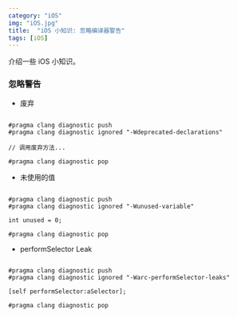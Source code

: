 ```yaml
---
category: "iOS"
img: "iOS.jpg"
title:  "iOS 小知识: 忽略编译器警告"
tags: [iOS]
---
```

介绍一些 iOS 小知识。

### 忽略警告

* 废弃

```objc

#pragma clang diagnostic push
#pragma clang diagnostic ignored "-Wdeprecated-declarations"

// 调用废弃方法...

#pragma clang diagnostic pop

```


* 未使用的值

```objc

#pragma clang diagnostic push
#pragma clang diagnostic ignored "-Wunused-variable"

int unused = 0;

#pragma clang diagnostic pop

```


* performSelector Leak

```objc

#pragma clang diagnostic push
#pragma clang diagnostic ignored "-Warc-performSelector-leaks"

[self performSelector:aSelector];

#pragma clang diagnostic pop
```




